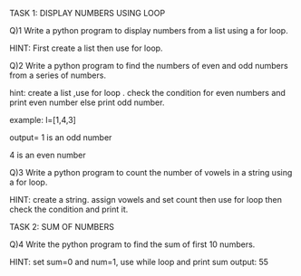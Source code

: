 TASK 1: DISPLAY NUMBERS USING LOOP

   Q)1 Write a python program to display numbers from a list using a for loop.

   HINT: First create a list then use for loop.

   Q)2  Write a python program to find the numbers of even and odd numbers from a series of numbers.

   hint: create a list ,use for loop . check the condition for even numbers and print even number else print odd number.
   
  example: l=[1,4,3]
    
 output= 1 is an odd number
             
 4 is an even number
 
  Q)3   Write a python  program to count the number of vowels in a string using a for loop.

   HINT: create a string. assign vowels and set count then use for loop then check the condition and print it.

   TASK 2: SUM OF NUMBERS

  Q)4   Write  the python program to find the sum of first 10 numbers.

   HINT:  set sum=0 and num=1, use while loop and print sum
    output: 55
   
   
               
   
  
